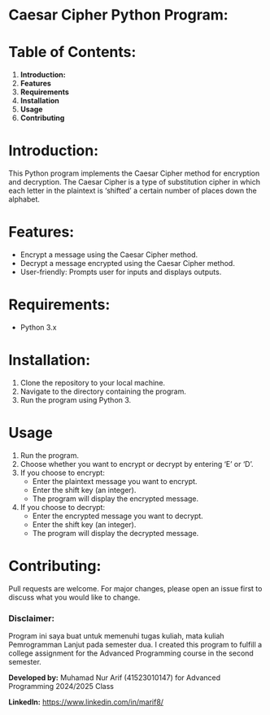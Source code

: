 # Caesar Cipher Python Program:

# Table of Contents:
1. **Introduction:**
2. **Features**
3. **Requirements**
4. **Installation**
5. **Usage**
6. **Contributing**

# Introduction:
This Python program implements the Caesar Cipher method for encryption and decryption. The Caesar Cipher is a type of substitution cipher in which each letter in the plaintext is ‘shifted’ a certain number of places down the alphabet.

# Features:
- Encrypt a message using the Caesar Cipher method.
- Decrypt a message encrypted using the Caesar Cipher method.
- User-friendly: Prompts user for inputs and displays outputs.

# Requirements:
- Python 3.x

# Installation:
1. Clone the repository to your local machine.
2. Navigate to the directory containing the program.
3. Run the program using Python 3.

# Usage
1. Run the program.
2. Choose whether you want to encrypt or decrypt by entering ‘E’ or ‘D’.
3. If you choose to encrypt:
    - Enter the plaintext message you want to encrypt.
    - Enter the shift key (an integer).
    - The program will display the encrypted message.
4. If you choose to decrypt:
    - Enter the encrypted message you want to decrypt.
    - Enter the shift key (an integer).
    - The program will display the decrypted message.

# Contributing:
Pull requests are welcome. For major changes, please open an issue first to discuss what you would like to change.

### Disclaimer:
   Program ini saya buat untuk memenuhi tugas kuliah, mata kuliah Pemrogramman Lanjut pada semester dua.
   I created this program to fulfill a college assignment for the Advanced Programming course in the second semester.

**Developed by:** Muhamad Nur Arif (41523010147) for Advanced Programming 2024/2025 Class

**LinkedIn:** https://www.linkedin.com/in/marif8/
